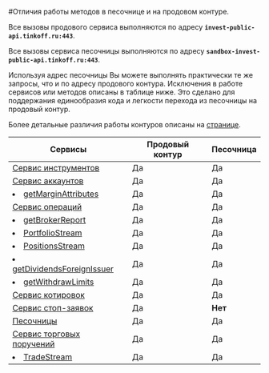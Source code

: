 #Отличия работы методов в песочнице и на продовом контуре.

Все вызовы продового сервиса выполняются по адресу **`invest-public-api.tinkoff.ru:443`**.

Все вызовы сервиса песочницы выполняются по адресу **`sandbox-invest-public-api.tinkoff.ru:443`**.

Используя адрес песочницы Вы можете выполнять практически те же запросы, что и по адресу продового контура.
Исключения в работе сервисов или методов описаны в таблице ниже. 
Это сделано для поддержания единообразия кода и легкости перехода из песочницы на продовый контур.

Более детальные различия работы контуров описаны на [странице](/investAPI/head_sandbox/).

| Сервисы                                                                               | Продовый контур | Песочница |
|---------------------------------------------------------------------------------------|-----------------|-----------|
| [Сервис инструментов](/investAPI/head-instruments/)                                   |       Да        |    Да     |
| [Сервис аккаунтов](/investAPI/head-users/)                                            |       Да        |    Да     |
| <li>[getMarginAttributes](/investAPI/users#getmarginattributes)</li>                  |       Да        |    Да     |
| [Сервис операций](/investAPI/head-operations/)                                        |       Да        |    Да     |
| <li>[getBrokerReport](/investAPI/operations/#getbrokerreport)</li>                    |       Да        |    Да     |
| <li>[PortfolioStream](/investAPI/operations/#portfoliostream)</li>                    |       Да        |    Да     |
| <li>[PositionsStream](/investAPI/operations/#positionsstream)</li>                    |       Да        |    Да     |
| <li>[getDividendsForeignIssuer](/investAPI/operations#getdividendsforeignissuer)</li> |       Да        |    Да     |
| <li>[getWithdrawLimits](/investAPI/operations#getwithdrawlimits)</li>                 |       Да        |    Да     |
| [Сервис котировок](/investAPI/head-marketdata/)                                       |       Да        |    Да     |
| [Сервис стоп-заявок](/investAPI/head-stoporders/)                                     |       Да        |  **Нет**  |
| [Песочницы](/investAPI/head-sandbox/)                                                 |       Да        |    Да     |
| [Сервис торговых поручений](/investAPI/head-orders/)                                  |       Да        |    Да     |
| <li>[TradeStream](/investAPI/orders/#tradesstream)</li>                               |       Да        |    Да     |
